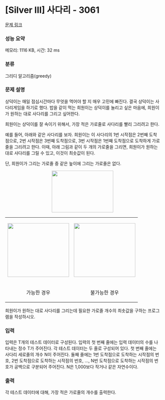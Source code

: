 # [Silver III] 사다리 - 3061 

[문제 링크](https://www.acmicpc.net/problem/3061) 

### 성능 요약

메모리: 1116 KB, 시간: 32 ms

### 분류

그리디 알고리즘(greedy)

### 문제 설명

<p>
	상덕이는 매일 점심시간마다 무엇을 먹어야 할 지 매우 고민에 빠진다. 결국 상덕이는 사다리게임을 하기로 했다. 밥을 같이 먹는 희원이는 상덕이를 놀리고 싶은 마음에, 희원이가 원하는 대로 사다리를 그리고 싶어한다.</p>
<p>
	희원이는 상덕이를 잘 속이기 위해서, 가장 적은 가로줄로 사다리를 빨리 그리려고 한다.</p>
<p>
	예를 들어, 아래와 같은 사다리를 보자. 희원이는 이 사다리의 1번 시작점은 2번째 도착점으로, 2번 시작점은 3번째 도착점으로, 3번 시작점은 1번째 도착점으로 도착하게 가로줄을 그리려고 한다. 이때, 아래 그림과 같이 두 개의 가로줄을 그리면, 희원이가 원하는 대로 사다리를 그릴 수 있고, 이것이 최솟값이 된다.</p>
<p>
	단, 희원이가 그리는 가로줄 중 같은 높이에 그리는 가로줄은 없다.</p>
<p style="text-align: center;">
	<img alt="" src="https://www.acmicpc.net/upload/images/ld.png" style="width: 200px; height: 136px;"></p>
<table class="table table-bordered">
	<tbody>
		<tr>
			<td style="text-align:center;">
				<p>
					<img alt="" src="https://www.acmicpc.net/upload/images/l1.png" style="width: 200px; height: 175px;"></p>
			</td>
			<td style="text-align:center;">
				<p>
					<img alt="" src="https://www.acmicpc.net/upload/images/l2.png" style="width: 200px; height: 175px;"></p>
			</td>
		</tr>
		<tr>
			<td style="text-align:center;">
				<p>
					가능한 경우</p>
			</td>
			<td style="text-align:center;">
				<p>
					불가능한 경우</p>
			</td>
		</tr>
	</tbody>
</table>
<p>
	 </p>
<p>
	 </p>
<p>
	희원이가 원하는 대로 사다리를 그리는데 필요한 가로줄 개수의 최솟값을 구하는 프로그램을 작성하시오.</p>

### 입력 

 <p>
	입력은 T개의 테스트 데이터로 구성된다. 입력의 첫 번째 줄에는 입력 데이터의 수를 나타내는 정수 T가 주어진다. 각 테스트 데이터는 두 줄로 구성되어 있다. 첫 번째 줄에는 사다리 세로줄의 개수 N이 주어진다. 둘째 줄에는 1번 도착점으로 도착하는 시작점의 번호, 2번 도착점으로 도착하는 시작점의 번호, …, N번 도착점으로 도착하는 시작점의 번호가 공백으로 구분되어 주어진다. N은 1,000보다 작거나 같은 자연수이다. </p>

### 출력 

 <p>
	각 테스트 데이터에 대해, 가장 적은 가로줄의 개수를 출력한다. </p>

